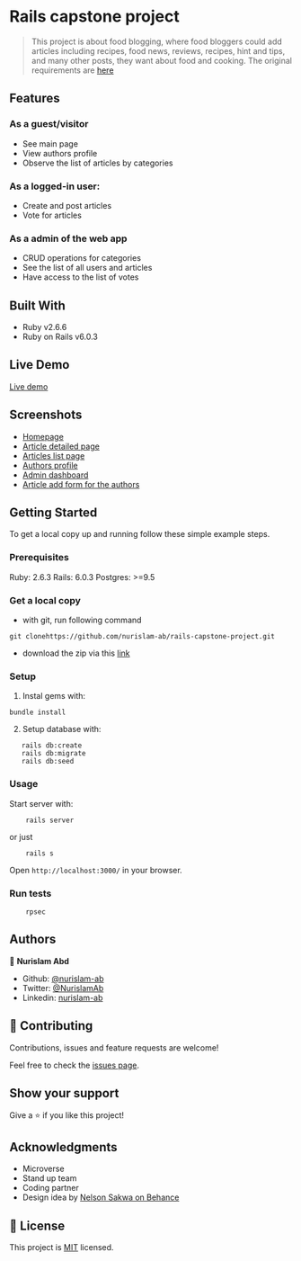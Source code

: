 # Rails capstone project

> This project is about food blogging, where food bloggers could add articles including recipes, food news, reviews, recipes, hint and tips, and many other posts, they want about food and cooking. The original requirements are [here](https://www.notion.so/Lifestyle-articles-b82a5f10122b4cec924cd5d4a6cf7561)

## Features

### As a guest/visitor
- See main page
- View authors profile
- Observe the list of articles by categories


### As a logged-in user:
- Create and post articles
- Vote for articles

### As a admin of the web app
- CRUD operations for categories
- See the list of all users and articles
- Have access to the list of votes

## Built With

- Ruby v2.6.6
- Ruby on Rails v6.0.3

## Live Demo

[Live demo](https://)


## Screenshots
* [Homepage](app/assets/images/screenshot_1.jpg)
* [Article detailed page](app/assets/images/screenshot_2.jpg)
* [Articles list page](app/assets/images/screenshot_3.jpg)
* [Authors profile](app/assets/images/screenshot_4.jpg)
* [Admin dashboard](app/assets/images/screenshot_5.jpg)
* [Article add form for the authors](app/assets/images/screenshot_6.jpg)

## Getting Started

To get a local copy up and running follow these simple example steps.

### Prerequisites

Ruby: 2.6.3
Rails: 6.0.3
Postgres: >=9.5

### Get a local copy
- with git, run following command
```
git clonehttps://github.com/nurislam-ab/rails-capstone-project.git
```
- download the zip via this [link](https://github.com/nurislam-ab/rails-capstone-project/archive/master.zip)


### Setup

1. Instal gems with:

```
bundle install
```

2. Setup database with:

```
   rails db:create
   rails db:migrate
   rails db:seed
```

### Usage

Start server with:

```
    rails server
```

or just 

```
    rails s
```

Open `http://localhost:3000/` in your browser.


### Run tests

```
    rpsec
```

## Authors

👤 **Nurislam Abd**

- Github: [@nurislam-ab](https://github.com/nurislam-ab/ )
- Twitter: [@NurislamAb](https://twitter.com/NurislamAb)
- Linkedin: [nurislam-ab](https://www.linkedin.com/in/nurislam-ab/)

## 🤝 Contributing

Contributions, issues and feature requests are welcome!

Feel free to check the [issues page](issues/).

## Show your support

Give a ⭐️ if you like this project!

## Acknowledgments

* Microverse
* Stand up team
* Coding partner
* Design idea by [Nelson Sakwa on Behance](https://www.behance.net/gallery/14554909/liFEsTlye-Mobile-version)

## 📝 License

This project is [MIT](lic.url) licensed.
